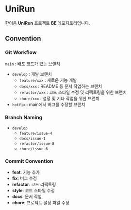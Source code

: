 # UniRun
한이음 **UniRun** 프로젝트 **BE** 레포지토리입니다. 

## Convention
### Git Workflow
`main` : 배포 코드가 있는 브랜치
- `develop` : 개발 브랜치
  - `feature/xxx` : 새로운 기능 개발
  - `docs/xxx` : README 등 문서 작업하는 브랜치
  - `refactor/xxx` : 코드 스타일 수정 및 리팩토링을 위한 브랜치
  - `chore/xxx` : 설정 및 기타 작업을 위한 브랜치
- `hotfix` : main에서 버그를 수정할 브랜치
### Branch Naming 
- `develop`
  - `feature/issue-4`
  - `docs/issue-1`
  - `refactor/issue-8`
  - `chore/issue-6`
### Commit Convention
- **feat**: 기능 추가
- **fix**: 버그 수정
- **refactor**: 코드 리팩토링
- **style**: 코드 스타일 수정
- **docs**: 문서 작업
- **chore**: 프로젝트 설정 파일 수정
